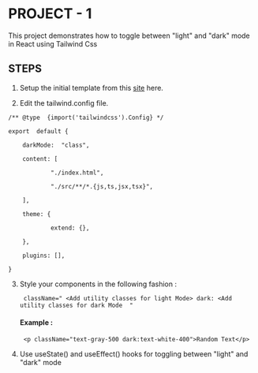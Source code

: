 # PROJECT - 1

 This project demonstrates how to toggle between "light" and "dark" mode in React using Tailwind Css
## STEPS 

 1. Setup the initial template from this [site](https://tailwindcss.com/docs/guides/vite) here.

 2. Edit the tailwind.config file.
```
/** @type  {import('tailwindcss').Config} */

export  default {

	darkMode:  "class",

	content: [

			"./index.html",

			"./src/**/*.{js,ts,jsx,tsx}",

	],

	theme: {

			extend: {},

	},

	plugins: [],

}
```
3. Style your components in the following fashion :

	`` className=" <Add utility classes for light Mode> dark: <Add utility classes for dark Mode  "`` 
	#### Example :
	`` <p className="text-gray-500 dark:text-white-400">Random Text</p>``

4. Use useState() and useEffect() hooks for toggling between "light" and "dark" mode